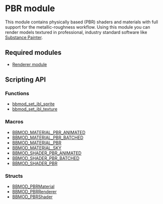 # PBR module
This module contains physically based (PBR) shaders and materials with full
support for the metallic-roughness workflow. Using this module you can render
models textured in professional, industry standard software like
[Substance Painter](https://www.substance3d.com/).

## Required modules
* [Renderer module](./RendererModule.html)

## Scripting API
### Functions
* [bbmod_set_ibl_sprite](./bbmod_set_ibl_sprite.html)
* [bbmod_set_ibl_texture](./bbmod_set_ibl_texture.html)

### Macros
* [BBMOD_MATERIAL_PBR_ANIMATED](./BBMOD_MATERIAL_PBR_ANIMATED.html)
* [BBMOD_MATERIAL_PBR_BATCHED](./BBMOD_MATERIAL_PBR_BATCHED.html)
* [BBMOD_MATERIAL_PBR](./BBMOD_MATERIAL_PBR.html)
* [BBMOD_MATERIAL_SKY](./BBMOD_MATERIAL_SKY.html)
* [BBMOD_SHADER_PBR_ANIMATED](./BBMOD_SHADER_PBR_ANIMATED.html)
* [BBMOD_SHADER_PBR_BATCHED](./BBMOD_SHADER_PBR_BATCHED.html)
* [BBMOD_SHADER_PBR](./BBMOD_SHADER_PBR.html)

### Structs
* [BBMOD_PBRMaterial](./BBMOD_PBRMaterial.html)
* [BBMOD_PBRRenderer](./BBMOD_PBRRenderer.html)
* [BBMOD_PBRShader](./BBMOD_PBRShader.html)
